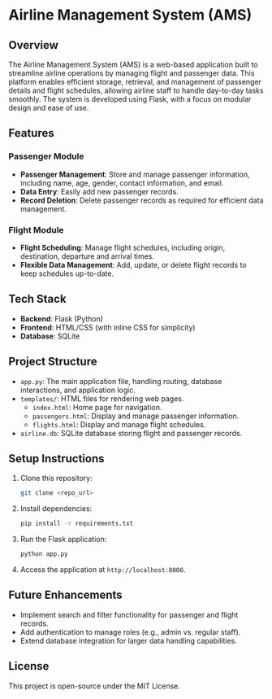 # Airline Management System (AMS)

## Overview
The Airline Management System (AMS) is a web-based application built to streamline airline operations by managing flight and passenger data. This platform enables efficient storage, retrieval, and management of passenger details and flight schedules, allowing airline staff to handle day-to-day tasks smoothly. The system is developed using Flask, with a focus on modular design and ease of use.

## Features
### Passenger Module
- **Passenger Management**: Store and manage passenger information, including name, age, gender, contact information, and email.
- **Data Entry**: Easily add new passenger records.
- **Record Deletion**: Delete passenger records as required for efficient data management.

### Flight Module
- **Flight Scheduling**: Manage flight schedules, including origin, destination, departure and arrival times.
- **Flexible Data Management**: Add, update, or delete flight records to keep schedules up-to-date.

## Tech Stack
- **Backend**: Flask (Python)
- **Frontend**: HTML/CSS (with inline CSS for simplicity)
- **Database**: SQLite

## Project Structure
- `app.py`: The main application file, handling routing, database interactions, and application logic.
- `templates/`: HTML files for rendering web pages.
    - `index.html`: Home page for navigation.
    - `passengers.html`: Display and manage passenger information.
    - `flights.html`: Display and manage flight schedules.
- `airline.db`: SQLite database storing flight and passenger records.

## Setup Instructions
1. Clone this repository:
   ```bash
   git clone <repo_url>
   ```
2. Install dependencies:
   ```bash
   pip install -r requirements.txt
   ```
3. Run the Flask application:
   ```bash
   python app.py
   ```
4. Access the application at `http://localhost:8000`.

## Future Enhancements
- Implement search and filter functionality for passenger and flight records.
- Add authentication to manage roles (e.g., admin vs. regular staff).
- Extend database integration for larger data handling capabilities.

## License
This project is open-source under the MIT License.
